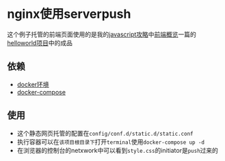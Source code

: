 # nginx使用serverpush

这个例子托管的前端页面使用的是我的[javascript攻略](https://tutorialforjavascript.github.io/)中[前端概览](https://tutorialforjavascript.github.io/web%E5%89%8D%E7%AB%AF%E6%8A%80%E6%9C%AF/%E5%89%8D%E7%AB%AF%E6%A6%82%E8%A7%88/)一篇的[helloworld项目](https://github.com/TutorialForJavascript/frontend-basic/tree/master/code/C0)中的成品

## 依赖

+ [docker环境](https://www.docker.com/get-started)
+ [docker-compose](https://docs.docker.com/compose/install/)

## 使用

+ 这个静态网页托管的配置在`config/conf.d/static.d/static.conf`
+ 执行容器可以在`该项目根目录下`打开`terminal`使用`docker-compose up -d`
+ 在浏览器的控制台的netxwork中可以看到`style.css`的initiator是`push`过来的
